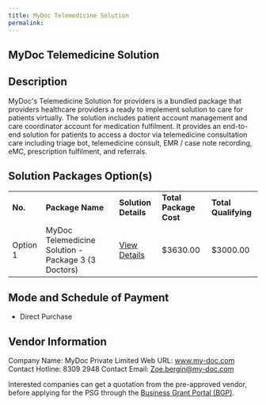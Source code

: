 ```yaml
---
title: MyDoc Telemedicine Solution
permalink: 
---
```


## MyDoc Telemedicine Solution

## Description

MyDoc's Telemedicine Solution for providers is a bundled package that providers healthcare providers a ready to implement solution to care for patients virtually. The solution includes patient account management and care coordinator account for medication fulfilment. It provides an end-to-end solution for patients to access a doctor via telemedicine consultation care including triage bot, telemedicine consult, EMR / case note recording, eMC, prescription fulfilment, and referrals. 

## Solution Packages Option(s)

<table>
<tr>
<td><b>No.</b></td>
<td><b>Package Name</b></td>
<td><b>Solution Details</b></td>
<td><b>Total Package Cost</b></td>
<td><b>Total Qualifying</b></td>
</tr>
<tr>
<td>Option 1</td>
<td>MyDoc Telemedicine Solution - Package 3 (3 Doctors)</td>
<td><a href='https://www.gobusiness.gov.sg/images/psg/Desensitised_MyDoc_Annex_3_PSG_Part_3.pdf'>View Details</a></td>
<td>$3630.00</td>
<td>$3000.00</td>
</tr>
</table>

## Mode and Schedule of Payment

 - Direct Purchase

## Vendor Information

 Company Name: MyDoc Private Limited
Web URL: www.my-doc.com
Contact Hotline: 8309 2948
Contact Email: Zoe.bergin@my-doc.com

Interested companies can get a quotation from the pre-approved vendor, before applying for the PSG through the <a href='https://www.businessgrants.gov.sg/'>Business Grant Portal (BGP)</a>.
